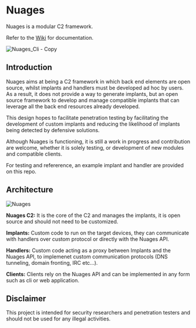 # Nuages
Nuages is a modular C2 framework.


Refer to the [Wiki](https://github.com/p3nt4/Nuages/wiki) for documentation.

![Nuages_Cli - Copy](https://user-images.githubusercontent.com/19682240/57589042-1da57f80-74ec-11e9-9662-0e79268ff702.PNG)


## Introduction

Nuages aims at being a C2 framework in which back end elements are open source, whilst implants and handlers must be developed ad hoc by users. As a result, it does not provide a way to generate implants, but an open source framework to develop and manage compatible implants that can leverage all the back end resources already developed. 

This design hopes to facilitate penetration testing by facilitating the development of custom implants and reducing the likelihood of implants being detected by defensive solutions.

Although Nuages is functioning, it is still a work in progress and contribution are welcome, whether it is solely testing, or development of new modules and compatible clients.

For testing and refererence, an example implant and handler are provided on this repo.

## Architecture
![Nuages](https://user-images.githubusercontent.com/19682240/56617113-ffcfb380-65ec-11e9-99ca-fc0e674d4dcd.PNG)

**Nuages C2:** It is the core of the C2 and manages the implants, it is open source and should not need to be customized.

**Implants:** Custom code to run on the target devices, they can communicate with handlers over custom protocol or directly with the Nuages API.

**Handlers:** Custom code acting as a proxy between Implants and the Nuages API, to implemenet custom communication protocols (DNS tunneling, domain fronting, IRC etc...).

**Clients:** Clients rely on the Nuages API and can be implemented in any form such as cli or web application.

## Disclaimer
This project is intended for security researchers and penetration testers and should not be used for any illegal activities.

